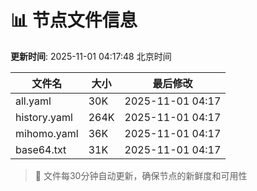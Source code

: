 # 📊 节点文件信息

**更新时间**: 2025-11-01 04:17:48 北京时间

| 文件名 | 大小 | 最后修改 |
|--------|------|----------|
| all.yaml | 30K | 2025-11-01 04:17 |
| history.yaml | 264K | 2025-11-01 04:17 |
| mihomo.yaml | 36K | 2025-11-01 04:17 |
| base64.txt | 31K | 2025-11-01 04:17 |

> 🔄 文件每30分钟自动更新，确保节点的新鲜度和可用性
